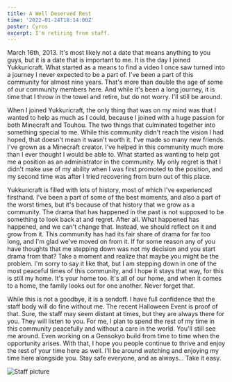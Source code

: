 ```yaml
---
title: A Well Deserved Rest
time: '2022-01-24T18:14:00Z'
poster: Cyros
excerpt: I'm retiring from staff.
---
```


March 16th, 2013. It's most likely not a date that means anything to you guys,
but it is a date that is important to me. It is the day I joined Yukkuricraft.
What started as a means to find a video I once saw turned into a journey I never
expected to be a part of. I've been a part of this community for almost nine
years. That's more than double the age of some of our community members here.
And while it's been a long journey, it is time that I throw in the towel and
retire, but do not worry. I'll still be around.

When I joined Yukkuricraft, the only thing that was on my mind was that I wanted
to help as much as I could, because I joined with a huge passion for both
Minecraft and Touhou. The two things that culminated together into something
special to me. While this community didn't reach the vision I had hoped, that
doesn't mean it wasn't worth it. I've made so many new friends. I've grown as a
Minecraft creator. I've helped in this community much more than I ever thought I
would be able to. What started as wanting to help got me a position as an
administrator in the community. My only regret is that I didn't make use of my
ability when I was first promoted to the position, and my second time was after
I tried recovering from burn out of this place.

Yukkuricraft is filled with lots of history, most of which I've experienced
firsthand. I've been a part of some of the best moments, and also a part of the
worst times, but it's because of that history that we grow as a community. The
drama that has happened in the past is not supposed to be something to look back
at and regret. After all. What happened has happened, and we can't change that.
Instead, we should reflect on it and grow from it. This community has had its
fair share of drama for far too long, and I'm glad we've moved on from it. If
for some reason any of you have thoughts that me stepping down was not my
decision and you start drama from that? Take a moment and realize that maybe you
might be the problem. I'm sorry to say it like that, but I am stepping down in
one of the most peaceful times of this community, and I hope it stays that way,
for this is still my home. It's your home too. It's all of our home, and when it
comes to a home, the family looks out for one another. Never forget that.

While this is not a goodbye, it is a sendoff. I have full confidence that the
staff body will do fine without me. The recent Halloween Event is proof of that.
Sure, the staff may seem distant at times, but they are always there for you.
They will listen to you. For me, I plan to spend the rest of my time in this
community peacefully and without a care in the world. You'll still see me
around. Even working on a Gensokyo build from time to time when the opportunity
arises. With that, I hope you people continue to thrive and enjoy the rest of
your time here as well. I'll be around watching and enjoying my time here
alongside you. Stay safe everyone, and as always... Take it easy.

![Staff picture](./images/cyros-resignation-image.png)
